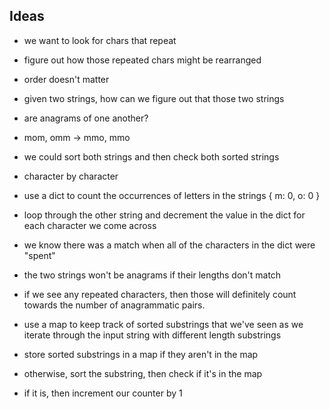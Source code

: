 ## Ideas

- we want to look for chars that repeat 
- figure out how those repeated chars might be rearranged 
- order doesn't matter 
- given two strings, how can we figure out that those two strings 
- are anagrams of one another? 
- mom, omm -> mmo, mmo 

- we could sort both strings and then check both sorted strings 
- character by character 
- use a dict to count the occurrences of letters in the strings { m: 0, o: 0 }
- loop through the other string and decrement the value in the dict for each character we come across 

- we know there was a match when all of the characters in the dict were "spent" 
- the two strings won't be anagrams if their lengths don't match 
- if we see any repeated characters, then those will definitely count towards the number of anagrammatic pairs.

- use a map to keep track of sorted substrings that we've seen as we iterate through the input string with different length substrings 

- store sorted substrings in a map if they aren't in the map 
- otherwise, sort the substring, then check if it's in the map 
- if it is, then increment our counter by 1 